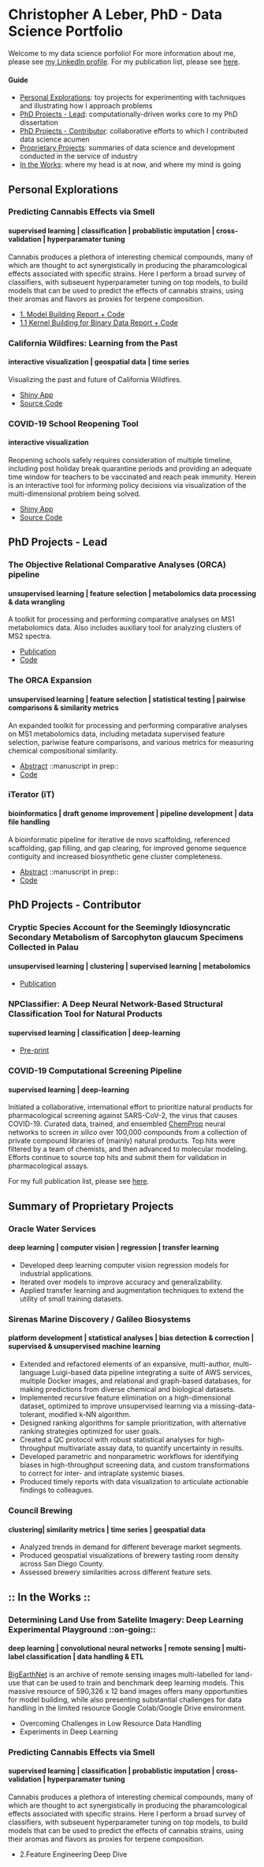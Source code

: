# Christopher A Leber, PhD - Data Science Portfolio
Welcome to my data science porfolio! For more information about me, please see [my LinkedIn profile](https://www.linkedin.com/in/christopheraleber/ "Christopher A Leber's LinkedIn profile"). For my publication list, please see [here](https://github.com/c-leber/Data-Science-Portfolio/blob/main/Publications.md "Christopher A Leber's publication list").

#### Guide
- [Personal Explorations](#personal-explorations): toy projects for experimenting with tachniques and illustrating how I approach problems
- [PhD Projects - Lead](#phd-projects---lead): computationally-driven works core to my PhD dissertation
- [PhD Projects - Contributor](#phd-projects---contributor): collaborative efforts to which I contributed data science acumen
- [Proprietary Projects](#summary-of-proprietary-projects): summaries of data science and development conducted in the service of industry
- [In the Works](#-in-the-works-): where my head is at now, and where my mind is going


## Personal Explorations

### Predicting Cannabis Effects via Smell
#### supervised learning | classification | probablistic imputation | cross-validation | hyperparamater tuning 
Cannabis produces a plethora of interesting chemical compounds, many of which are thought to act synergistically in producing the pharamcological effects associated with specific strains. Here I perform a broad survey of classifiers, with subseuent hyperparameter tuning on top models, to build models that can be used to predict the effects of cannabis strains, using their aromas and flavors as proxies for terpene composition.

- [1. Model Building Report + Code](https://nbviewer.jupyter.org/github/c-leber/Predicting-Cannabis-Effects-via-Smell/blob/main/Code_and_Report.ipynb)
- [1.1 Kernel Building for Binary Data Report + Code](https://nbviewer.jupyter.org/github/c-leber/Predicting-Cannabis-Effects-via-Smell/blob/main/1.1_Kernel_Building_for_Binary_Data.ipynb)

### California Wildfires: Learning from the Past
#### interactive visualization | geospatial data | time series 
Visualizing the past and future of California Wildfires.

- [Shiny App](https://c-leber.shinyapps.io/ca_wildfire_viz "CA Wildfire App")
- [Source Code](https://github.com/c-leber/CA-Wildfire-Visualizations/blob/main/app.R.ipynb)

### COVID-19 School Reopening Tool
#### interactive visualization
Reopening schools safely requires consideration of multiple timeline, including post holiday break quarantine periods and providing an adequate time window for teachers to be vaccinated and reach peak immunity. Herein is an interactive tool for informing policy decisions via visualization of the multi-dimensional problem being solved.

- [Shiny App](https://c-leber.shinyapps.io/covid19_school_reopening "COVID19 School Reopening App")
- [Source Code](https://github.com/c-leber/COVID19-School-Reopening-Tool/blob/main/app.R.ipynb)

## PhD Projects - Lead

### The Objective Relational Comparative Analyses (ORCA) pipeline
#### unsupervised learning | feature selection | metabolomics data processing & data wrangling
A toolkit for processing and performing comparative analyses on MS1 metabolomics data. Also includes auxiliary tool for analyzing clusters of MS2 spectra.

- [Publication](https://pubmed.ncbi.nlm.nih.gov/33066480/ "Leber et al 2020")
- [Code](https://github.com/c-leber/ORCA "ORCA repo")

### The ORCA Expansion
#### unsupervised learning | feature selection | statistical testing | pairwise comparisons & similarity metrics
An expanded toolkit for processing and performing comparative analyses on MS1 metabolomics data, including metadata supervised feature selection, pariwise feature comparisons, and various metrics for measuring chemical compositional similarity.

- [Abstract](https://github.com/c-leber/Data-Science-Portfolio/blob/main/ORCA_expansion_abstract.md) ::manuscript in prep::
- [Code](https://github.com/c-leber/ORCA/tree/Mb_MS_expansion "ORCA repo - Expansion")

### iTerator (iT)
#### bioinformatics | draft genome improvement | pipeline development | data file handling
A bioinformatic pipeline for iterative de novo scaffolding, referenced scaffolding, gap filling, and gap clearing, for improved genome sequence contiguity and increased biosynthetic gene cluster completeness.

- [Abstract](https://github.com/c-leber/Data-Science-Portfolio/blob/main/iTerator_abstract.md) ::manuscript in prep::
- [Code](https://github.com/c-leber/iTerator "iTerator repo")


## PhD Projects - Contributor

### Cryptic Species Account for the Seemingly Idiosyncratic Secondary Metabolism of Sarcophyton glaucum Specimens Collected in Palau
#### unsupervised learning | clustering | supervised learning | metabolomics

- [Publication](https://pubs.acs.org/doi/abs/10.1021/acs.jnatprod.9b01128?casa_token=K7cL2DPrIvwAAAAA:6qoozeZLoiMZZUiN04AOhPmMeIbN6hpfO4yallyBXKuAsdRB9bmwydqFGjRhcznkWnMnqFEvESvEvyw "Cryptic Species Account for the Seemingly Idiosyncratic Secondary Metabolism of Sarcophyton glaucum Specimens Collected in Palau")

### NPClassifier: A Deep Neural Network-Based Structural Classification Tool for Natural Products
#### supervised learning | classification | deep-learning

- [Pre-print](https://chemrxiv.org/articles/preprint/NPClassifier_A_Deep_Neural_Network-Based_Structural_Classification_Tool_for_Natural_Products/12885494/1 "NPClassifier: A Deep Neural Network-Based Structural Classification Tool for Natural Products")

### COVID-19 Computational Screening Pipeline
#### supervised learning | deep-learning

Initiated a collaborative, international effort to prioritize natural products for pharmacological screening against SARS-CoV-2, the virus that causes COVID-19. Curated data, trained, and ensembled [ChemProp](https://github.com/chemprop/chemprop) neural networks to screen *in silico* over 100,000 compounds from a collection of private compound libraries of (mainly) natural products. Top hits were filtered by a team of chemists, and then advanced to molecular modeling. Efforts continue to source top hits and submit them for validation in pharmacological assays.

For my full publication list, please see [here](https://github.com/c-leber/Data-Science-Portfolio/blob/main/Publications.md).

## Summary of Proprietary Projects

### Oracle Water Services
#### deep learning | computer vision | regression | transfer learning

- Developed deep learning computer vision regression models for industrial applications.
- Iterated over models to improve accuracy and generalizability.
- Applied transfer learning and augmentation techniques to extend the utility of small training datasets.

### Sirenas Marine Discovery / Galileo Biosystems
#### platform development | statistical analyses | bias detection & correction | supervised & unsupervised machine learning

- Extended and refactored elements of an expansive, multi-author, multi-language Luigi-based data pipeline integrating a suite of AWS services, multiple Docker images, and relational and graph-based databases, for making predictions from diverse chemical and biological datasets.
- Implemented recursive feature elimination on a high-dimensional dataset, optimized to improve unsupervised learning via a missing-data-tolerant, modified k-NN algorithm.
- Designed ranking algorithms for sample prioritization, with alternative ranking strategies optimized for user goals. 
- Created a QC protocol with robust statistical analyses for high-throughput multivariate assay data, to quantify uncertainty in results.
- Developed parametric and nonparametric workflows for identifying biases in high-throughput screening data, and custom transformations to correct for inter- and intraplate systemic biases. 
- Produced timely reports with data visualization to articulate actionable findings to colleagues.

### Council Brewing
#### clustering| similarity metrics | time series | geospatial data
- Analyzed trends in demand for different beverage market segments.
- Produced geospatial visualizations of brewery tasting room density across San Diego County.
- Assessed brewery similarities across different feature sets.

## :: In the Works ::

### Determining Land Use from Satelite Imagery: Deep Learning Experimental Playground ::on-going::
#### deep learning | convolutional neural networks | remote sensing | multi-label classification | data handling & ETL
[BigEarthNet](http://bigearth.net/ "BigEarthNet") is an archive of remote sensing images multi-labelled for land-use that can be used to train and benchmark deep learning models. This massive resource of 590,326 x 12 band images offers many opportunities for model building, while also presenting substantial challenges for data handling in the limited resource Google Colab/Google Drive environment.

- Overcoming Challenges in Low Resource Data Handling
- Experiments in Deep Learning

### Predicting Cannabis Effects via Smell
#### supervised learning | classification | probablistic imputation | cross-validation | hyperparamater tuning 
Cannabis produces a plethora of interesting chemical compounds, many of which are thought to act synergistically in producing the pharamcological effects associated with specific strains. Here I perform a broad survey of classifiers, with subseuent hyperparameter tuning on top models, to build models that can be used to predict the effects of cannabis strains, using their aromas and flavors as proxies for terpene composition.

- 2.Feature Engineering Deep Dive
